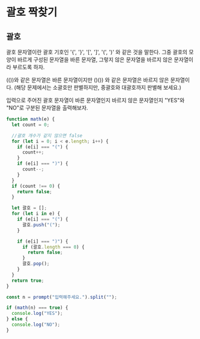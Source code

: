 # 괄호 짝찾기

## 괄호

괄호 문자열이란 괄호 기호인 '{', '}', '[', ']', '(', ')' 와 같은 것을 말한다. 그중 괄호의 모양이 바르게 구성된 문자열을 바른 문자열, 그렇지 않은 문자열을 바르지 않은 문자열이라 부르도록 하자.

(())와 같은 문자열은 바른 문자열이지만 ()()) 와 같은 문자열은 바르지 않은 문자열이다.
(해당 문제에서는 소괄호만 판별하지만, 중괄호와 대괄호까지 판별해 보세요.)

입력으로 주어진 괄호 문자열이 바른 문자열인지 바르지 않은 문자열인지 "YES"와 "NO"로 구분된 문자열을 출력해보자.

```js
function math(e) {
  let count = 0;

  //괄호 개수가 같지 않으면 false
  for (let i = 0; i < e.length; i++) {
    if (e[i] === "(") {
      count++;
    }
    if (e[i] === ")") {
      count--;
    }
  }
  if (count !== 0) {
    return false;
  }

  let 괄호 = [];
  for (let i in e) {
    if (e[i] === "(") {
      괄호.push("(");
    }

    if (e[i] === ")") {
      if (괄호.length === 0) {
        return false;
      }
      괄호.pop();
    }
  }
  return true;
}

const n = prompt("입력해주세요.").split("");

if (math(n) === true) {
  console.log("YES");
} else {
  console.log("NO");
}
```
